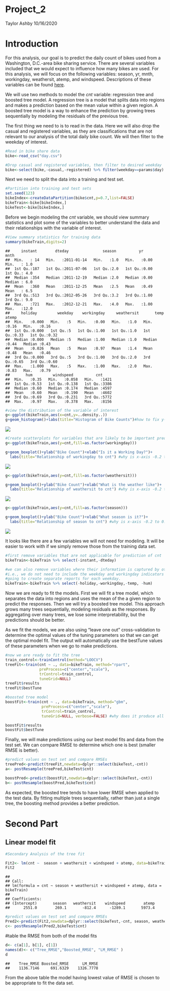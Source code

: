 Project\_2
================
Taylor Ashby
10/16/2020

# Introduction

For this analysis, our goal is to predict the daily count of bikes used
from a Washington, D.C.-area bike sharing service. There are several
variables included that we would expect to influence how many bikes are
used. For this analysis, we will focus on the following variables:
season, yr, mnth, workingday, weathersit, atemp, and windspeed.
Descriptions of these variables can be found
[here](https://archive.ics.uci.edu/ml/datasets/Bike+Sharing+Dataset).

We will use two methods to model the *cnt* variable: regression tree and
boosted tree model. A regression tree is a model that splits data into
regions and makes a prediction based on the mean value within a given
region. A boosted tree model is a way to enhance the prediction by
growing trees sequentially by modeling the residuals of the previous
tree.

The first thing we need to is to read in the data. Here we will also
drop the casual and registered variables, as they are classifications
that are not relevant to our analysis of the total daily bike count. We
will then filter to the weekday of interest.

``` r
#Read in bike share data
bike<-read_csv("day.csv")

#Drop casual and registered variables, then filter to desired weekday
bike<-select(bike,-casual,-registered) %>% filter(weekday==params$day)
```

Next we need to split the data into a training and test set.

``` r
#Partition into training and test sets
set.seed(123)
bikeIndex<-createDataPartition(bike$cnt,p=0.7,list=FALSE)
bikeTrain<-bike[bikeIndex,]
bikeTest<-bike[bikeIndex,]
```

Before we begin modeling the *cnt* variable, we should view summary
statistics and plot some of the variables to better understand the data
and their relationships with the variable of interest.

``` r
#View summary statistics for training data
summary(bikeTrain,digits=2)
```

    ##     instant        dteday               season          yr            mnth     
    ##  Min.   : 14   Min.   :2011-01-14   Min.   :1.0   Min.   :0.00   Min.   : 1.0  
    ##  1st Qu.:187   1st Qu.:2011-07-06   1st Qu.:2.0   1st Qu.:0.00   1st Qu.: 4.0  
    ##  Median :354   Median :2011-12-19   Median :2.0   Median :0.00   Median : 6.0  
    ##  Mean   :360   Mean   :2011-12-25   Mean   :2.5   Mean   :0.49   Mean   : 6.5  
    ##  3rd Qu.:513   3rd Qu.:2012-05-26   3rd Qu.:3.2   3rd Qu.:1.00   3rd Qu.: 9.0  
    ##  Max.   :721   Max.   :2012-12-21   Max.   :4.0   Max.   :1.00   Max.   :12.0  
    ##     holiday         weekday    workingday     weathersit       temp          atemp     
    ##  Min.   :0.000   Min.   :5   Min.   :0.00   Min.   :1.0   Min.   :0.16   Min.   :0.16  
    ##  1st Qu.:0.000   1st Qu.:5   1st Qu.:1.00   1st Qu.:1.0   1st Qu.:0.33   1st Qu.:0.32  
    ##  Median :0.000   Median :5   Median :1.00   Median :1.0   Median :0.44   Median :0.43  
    ##  Mean   :0.026   Mean   :5   Mean   :0.97   Mean   :1.4   Mean   :0.48   Mean   :0.46  
    ##  3rd Qu.:0.000   3rd Qu.:5   3rd Qu.:1.00   3rd Qu.:2.0   3rd Qu.:0.65   3rd Qu.:0.60  
    ##  Max.   :1.000   Max.   :5   Max.   :1.00   Max.   :2.0   Max.   :0.83   Max.   :0.79  
    ##       hum         windspeed          cnt      
    ##  Min.   :0.35   Min.   :0.058   Min.   :1421  
    ##  1st Qu.:0.53   1st Qu.:0.138   1st Qu.:3386  
    ##  Median :0.60   Median :0.174   Median :4597  
    ##  Mean   :0.60   Mean   :0.190   Mean   :4602  
    ##  3rd Qu.:0.69   3rd Qu.:0.231   3rd Qu.:5772  
    ##  Max.   :0.97   Max.   :0.378   Max.   :8156

``` r
#view the distribution of the variable of interest
g<-ggplot(bikeTrain,aes(x=cnt,y=..density..))
g+geom_histogram()+labs(title="Histogram of Bike Counts")#how to fix y-axis %s
```

![](Friday_files/figure-gfm/EDA-1.png)<!-- -->

``` r
#Create scatterplots for variables that are likely to be important predictors
g<-ggplot(bikeTrain,aes(y=cnt,fill=as.factor(workingday)))

g+geom_boxplot()+ylab("Bike Count")+xlab("Is it a Working Day?")+ 
  labs(title="Relationship of workingday to cnt") #why is x-axis -0.2 to 0.2?
```

![](Friday_files/figure-gfm/EDA-2.png)<!-- -->

``` r
g<-ggplot(bikeTrain,aes(y=cnt,fill=as.factor(weathersit)))

g+geom_boxplot()+ylab("Bike Count")+xlab("What is the weather like")+ 
  labs(title="Relationship of weathersit to cnt") #why is x-axis -0.2 to 0.2?
```

![](Friday_files/figure-gfm/EDA-3.png)<!-- -->

``` r
g<-ggplot(bikeTrain,aes(y=cnt,fill=as.factor(season)))

g+geom_boxplot()+ylab("Bike Count")+xlab("What season is it?")+ 
  labs(title="Relationship of season to cnt") #why is x-axis -0.2 to 0.2?
```

![](Friday_files/figure-gfm/EDA-4.png)<!-- -->

It looks like there are a few variables we will not need for modeling.
It will be easier to work with if we simply remove those from the
training data set.

``` r
#first remove variables that are not applicable for prediction of cnt
bikeTrain<-bikeTrain %>% select(-instant,-dteday)

#we can also remove variables where their information is captured by other variables
#i.e., we do not need to include the weekday and workingday indicators since we are
#going to create separate reports for each weekday.
bikeTrain<-bikeTrain %>% select(-holiday,-workingday,-temp, -hum)
```

Now we are ready to fit the models. First we will fit a tree model,
which separates the data into regions and uses the mean of the a given
region to predict the responses. Then we will try a boosted tree model.
This approach grows many trees sequentially, modeling residuals as the
responses. By aggregating over many trees, we lose some
interpretability, but the predictions should be better.

As we fit the models, we are also using “leave one out” cross-validation
to determine the optimal values of the tuning parameters so that we can
get the optimal model fit. The output will automatically use the
bestTune values of these parameters when we go to make predictions.

``` r
#now we are ready to fit the tree
train_control<-trainControl(method="LOOCV")
treeFit<-train(cnt ~ ., data=bikeTrain, method="rpart", 
               preProcess=c("center","scale"),
               trControl=train_control, 
               tuneGrid=NULL)
treeFit$results
treeFit$bestTune

#boosted tree model
boostFit<-train(cnt ~ ., data=bikeTrain, method="gbm", 
                preProcess=c("center","scale"),
                trControl=train_control, 
                tuneGrid=NULL, verbose=FALSE) #why does it produce all those different iterations, with no apparent variation?

boostFit$results
boostFit$bestTune
```

Finally, we will make predictions using our best model fits and data
from the test set. We can compare RMSE to determine which one is best
(smaller RMSE is better).

``` r
#predict values on test set and compare RMSEs
treePred<-predict(treeFit,newdata=dplyr::select(bikeTest,-cnt))
a<- postResample(treePred,bikeTest$cnt)

boostPred<-predict(boostFit,newdata=dplyr::select(bikeTest,-cnt))
b<- postResample(boostPred,bikeTest$cnt)
```

As expected, the boosted tree tends to have lower RMSE when applied to
the test data. By fitting multiple trees sequentially, rather than just
a single tree, the boosting method provides a better prediction.

# Second Part

## Linear model fit

``` r
#Secondary Analysis of the tree fit

Fit2<- lm(cnt ~  season + weathersit + windspeed + atemp, data=bikeTrain)
Fit2
```

    ## 
    ## Call:
    ## lm(formula = cnt ~ season + weathersit + windspeed + atemp, data = bikeTrain)
    ## 
    ## Coefficients:
    ## (Intercept)       season   weathersit    windspeed        atemp  
    ##      2551.0        269.1       -812.4      -1289.1       5973.4

``` r
#predict values on test set and compare RMSEs
Pred2<-predict(Fit2,newdata=dplyr::select(bikeTest,-cnt, season, weathersit, windspeed, atemp))
c<- postResample(Pred2,bikeTest$cnt)
```

\#table the RMSE from both of the model fits

``` r
d<- c(a[1], b[1], c[1])
names(d)<- c("Tree_RMSE","Boosted_RMSE", "LM_RMSE" )
d
```

    ##    Tree_RMSE Boosted_RMSE      LM_RMSE 
    ##    1136.7146     691.6329    1326.7778

From the above table the model having lowest value of RMSE is chosen to
be appropriate to fit the data set.
